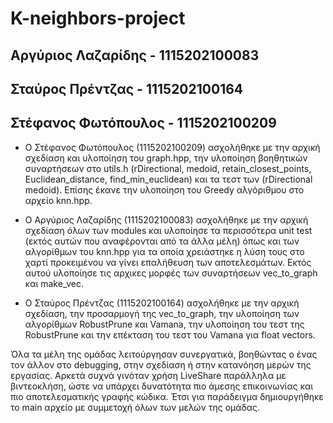 # K-neighbors-project
## Αργύριος Λαζαρίδης  - 1115202100083
## Σταύρος Πρέντζας    - 1115202100164
## Στέφανος Φωτόπουλος - 1115202100209

- Ο Στέφανος Φωτόπουλος (1115202100209) ασχολήθηκε με την αρχική σχεδίαση και υλοποίηση του graph.hpp, την υλοποίηση βοηθητικών συναρτήσεων στο utils.h (rDirectional, medoid, retain_closest_points, Euclidean_distance, find_min_euclidean) και τα τεστ των (rDirectional medoid). Επίσης έκανε την υλοποίηση του Greedy αλγόριθμου στο αρχείο knn.hpp.

- Ο Αργύριος Λαζαρίδης (1115202100083) ασχολήθηκε με την αρχική σχεδίαση όλων των modules και υλοποίησε τα περισσότερα unit test (εκτός αυτών που αναφέρονται από τα άλλα μέλη) όπως και των αλγορίθμων του knn.hpp για τα οποία χρειάστηκε η λύση τους στο χαρτί προκειμένου να γίνει επαλήθευση των αποτελεσμάτων. Εκτός αυτού υλοποίησε τις αρχικες μορφές των συναρτήσεων vec_to_graph και make_vec.

- Ο Σταύρος Πρέντζας (1115202100164) ασχολήθηκε με την αρχική σχεδίαση, την προσαρμογή της vec_to_graph, την υλοποίηση των αλγορίθμων RobustPrune και Vamana, την υλοποίηση του τεστ της RobustPrune και την επέκταση του τεστ του Vamana για float vectors.


Όλα τα μέλη της ομάδας λειτούργησαν συνεργατικά, βοηθώντας ο ένας τον άλλον στο debugging, στην σχεδίαση ή στην κατανόηση μερών της εργασίας. Αρκετά συχνά γινόταν χρήση LiveShare παράλληλα με βιντεοκλήση, ώστε να υπάρχει δυνατότητα πιο άμεσης επικοινωνίας και πιο αποτελεσματικής γραφής κώδικα. Έτσι για παράδειγμα δημιουργήθηκε το main αρχείο με συμμετοχή όλων των μελών της ομάδας.
